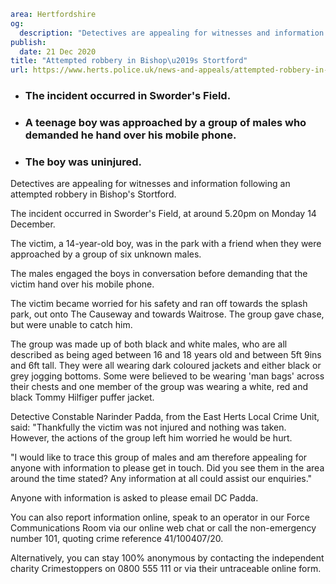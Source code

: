 ```yaml
area: Hertfordshire
og:
  description: "Detectives are appealing for witnesses and information following an attempted robbery in Bishop\u2019s Stortford."
publish:
  date: 21 Dec 2020
title: "Attempted robbery in Bishop\u2019s Stortford"
url: https://www.herts.police.uk/news-and-appeals/attempted-robbery-in-bishops-stortford-1021
```

* ### The incident occurred in Sworder's Field.

 * ### A teenage boy was approached by a group of males who demanded he hand over his mobile phone.

 * ### The boy was uninjured.

Detectives are appealing for witnesses and information following an attempted robbery in Bishop's Stortford.

The incident occurred in Sworder's Field, at around 5.20pm on Monday 14 December.

The victim, a 14-year-old boy, was in the park with a friend when they were approached by a group of six unknown males.

The males engaged the boys in conversation before demanding that the victim hand over his mobile phone.

The victim became worried for his safety and ran off towards the splash park, out onto The Causeway and towards Waitrose. The group gave chase, but were unable to catch him.

The group was made up of both black and white males, who are all described as being aged between 16 and 18 years old and between 5ft 9ins and 6ft tall. They were all wearing dark coloured jackets and either black or grey jogging bottoms. Some were believed to be wearing 'man bags' across their chests and one member of the group was wearing a white, red and black Tommy Hilfiger puffer jacket.

Detective Constable Narinder Padda, from the East Herts Local Crime Unit, said: "Thankfully the victim was not injured and nothing was taken. However, the actions of the group left him worried he would be hurt.

"I would like to trace this group of males and am therefore appealing for anyone with information to please get in touch. Did you see them in the area around the time stated? Any information at all could assist our enquiries."

Anyone with information is asked to please email DC Padda.

You can also report information online, speak to an operator in our Force Communications Room via our online web chat or call the non-emergency number 101, quoting crime reference 41/100407/20.

Alternatively, you can stay 100% anonymous by contacting the independent charity Crimestoppers on 0800 555 111 or via their untraceable online form.
